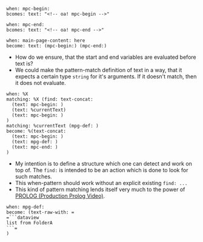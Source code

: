 ```oa
when: mpc-begin:
bcomes: text: "<!-- oa! mpc-begin -->"
```

```oa
when: mpc-end:
bcomes: text: "<!-- oa! mpc-end -->"
```

```oa
when: main-page-content: here
become: text: (mpc-begin:) (mpc-end:)
```

* How do we ensure, that the start and end variables are evaluated before text is?
* We could make the pattern-match definition of text in a way, that it expects a certain type `string` for it's
  arguments. If it doesn't match, then it does not evaluate.

```oa
when: %X
matching: %X (find: text-concat:
  (text: mpc-begin: )
  (text: %currentText)
  (text: mpc-begin: )
)
matching: %currentText (mpg-def: )
become: %(text-concat:
  (text: mpc-begin: )
  (text: mpg-def: )
  (text: mpc-end: )
)
```

* My intention is to define a structure which one can detect and work on top of. The `find:` is intended to be an action
  which is done to look for such matches.
* This when-pattern should work without an explicit existing `find: ...`
* This kind of pattern matching lends itself very much to the power
  of [PROLOG (Production Prolog Video)](https://www.youtube.com/watch?v=G_eYTctGZw8).

```
when: mpg-def: 
become: (text-raw-with: =
=```dataview
list from FolderA
```=
)
```
